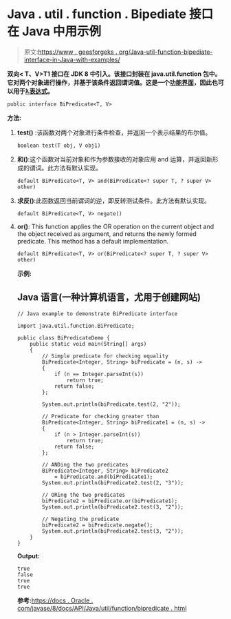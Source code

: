 # Java . util . function . Bipediate 接口在 Java 中用示例

> 原文:[https://www . geesforgeks . org/Java-util-function-bipediate-interface-in-Java-with-examples/](https://www.geeksforgeeks.org/java-util-function-bipredicate-interface-in-java-with-examples/)

**双向< T、V>T1 接口在 **JDK 8** 中引入。该接口封装在 **java.util.function** 包中。它对两个对象进行操作，并基于该条件返回谓词值。这是一个[功能界面](https://www.geeksforgeeks.org/functional-interfaces-java/)，因此也可以用于[λ表达式](https://www.geeksforgeeks.org/lambda-expressions-java-8/)。**

```
public interface BiPredicate<T, V>
```

**方法:**

1.  **test()** :该函数对两个对象进行条件检查，并返回一个表示结果的布尔值。

    ```
    boolean test(T obj, V obj1)
    ```

2.  **和()**:这个函数对当前对象和作为参数接收的对象应用 and 运算，并返回新形成的谓词。此方法有默认实现。

    ```
    default BiPredicate<T, V> and(BiPredicate<? super T, ? super V> other)
    ```

3.  **求反()**:此函数返回当前谓词的逆，即反转测试条件。此方法有默认实现。

    ```
    default BiPredicate<T, V> negate() 
    ```

4.  **or()**: This function applies the OR operation on the current object and the object received as argument, and returns the newly formed predicate. This method has a default implementation.

    ```
    default BiPredicate<T, V> or(BiPredicate<? super T, ? super V> other)
    ```

    **示例:**

    ## Java 语言(一种计算机语言，尤用于创建网站)

    ```
    // Java example to demonstrate BiPredicate interface

    import java.util.function.BiPredicate;

    public class BiPredicateDemo {
        public static void main(String[] args)
        {
            // Simple predicate for checking equality
            BiPredicate<Integer, String> biPredicate = (n, s) ->
            {
                if (n == Integer.parseInt(s))
                    return true;
                return false;
            };

            System.out.println(biPredicate.test(2, "2"));

            // Predicate for checking greater than
            BiPredicate<Integer, String> biPredicate1 = (n, s) ->
            {
                if (n > Integer.parseInt(s))
                    return true;
                return false;
            };

            // ANDing the two predicates
            BiPredicate<Integer, String> biPredicate2
                = biPredicate.and(biPredicate1);
            System.out.println(biPredicate2.test(2, "3"));

            // ORing the two predicates
            biPredicate2 = biPredicate.or(biPredicate1);
            System.out.println(biPredicate2.test(3, "2"));

            // Negating the predicate
            biPredicate2 = biPredicate.negate();
            System.out.println(biPredicate2.test(3, "2"));
        }
    }
    ```

    **Output:** 

    ```
    true
    false
    true
    true
    ```

    **参考:**[https://docs . Oracle . com/javase/8/docs/API/Java/util/function/bipredicate . html](https://docs.oracle.com/javase/8/docs/api/java/util/function/BiPredicate.html)